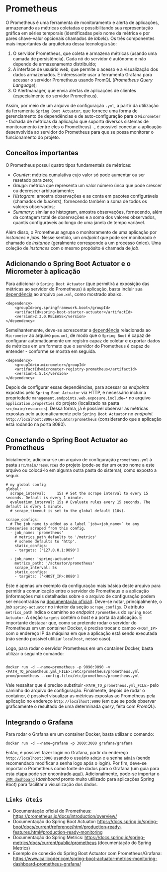 # Prometheus
O Prometheus é uma ferramenta de monitoramento e alerta de aplicações, armazenando as métricas coletadas e possibilitando sua representação gráfica em séries temporais (identificadas pelo nome da métrica e por pares chave-valor opcionais chamados de *labels*). Os três componentes mais importantes da arquitetura dessa tecnologia são:
1. O servidor Prometheus, que coleta e armazena métricas (usando uma camada de persistência). Cada nó do servidor é autônomo e não depende de armazenamento distribuído;
2. A interface de usuário web, que permite o acesso e  a visualização dos dados armazenados. É interessante usar a ferramenta Grafana para acessar o servidor Prometheus usando PromQL (*Prometheus Query Language*);
3. O Alertmanager, que envia alertas de aplicações de clientes (especialmente do servidor Prometheus).

Assim, por meio de um arquivo de configuração `.yml`, a partir da utilização da ferramenta `Spring Boot Actuator`, que fornece uma forma de gerenciamento de dependências e de auto-configuração para o `Micrometer` - fachada de métricas da aplicação que suporta diversos sistemas de monitoramento (entre eles o Prometheus) -, é possível conectar a aplicação desenvolvida ao servidor do Prometheus para que se possa monitorar o funcionamento do projeto.

## Conceitos importantes
O Prometheus possui quatro tipos fundamentais de métricas:
- *Counter*: métrica cumulativa cujo valor só pode aumentar ou ser resetado para zero;
- *Gauge*: métrica que representa um valor número únca que pode crescer ou decrescer arbitrariamente;
- *Histogram*: amostra observações e as conta em pacotes configuráveis (chamados de *buckets*), fornecendo também a soma de todos os valores observados;
- *Summary*: similar ao histogram, amostra observações, fornecendo, além da contagem total de observações e a soma dos valores observados, quantis configuráveis ao longo de uma janela de tempo variável.

Além disso, o Prometheus agrupa o monitoramento de uma aplicação por *instances* e *jobs*. Nesse sentido, um *endpoint* que pode ser monitorado é chamado de *instance* (geralmente corresponde a um processo único). Uma coleção de *instances* com o mesmo propósito é chamada de *job*. 

## Adicionando o Spring Boot Actuator e o Micrometer à aplicação
Para adicionar o `Spring Boot Actuator` (que permitirá a exposição das métricas ao servidor do Prometheus) à aplicação, basta incluir sua [dependência](https://mvnrepository.com/artifact/org.springframework.boot/spring-boot-starter-actuator/2.3.0.RELEASE) ao arquivo `pom.xml`, como mostrado abaixo.
```
<dependency>
    <groupId>org.springframework.boot</groupId>
    <artifactId>spring-boot-starter-actuator</artifactId>
    <version>2.3.0.RELEASE</version>
</dependency>
```
Semelhantemente, deve-se acrescentar a [dependência](https://mvnrepository.com/artifact/io.micrometer/micrometer-registry-prometheus/1.5.1) relacionada ao `Micrometer` ao arquivo `pom.xml`, de modo que o `Spring Boot` é capaz de configurar automaticamente um registro capaz de coletar e exportar dados de métricas em um formato que o servidor do Prometheus é capaz de entender - conforme se mostra em seguida.
```
<dependency>
    <groupId>io.micrometer</groupId>
    <artifactId>micrometer-registry-prometheus</artifactId>
    <version>1.5.1</version>
</dependency>
```
Depois de configurar essas dependências, para acessar os *endpoints* expostos pelo `Spring Boot Actuator` via HTTP, é necessário incluir a propriedade `management.endpoints.web.exposure.include=*` no arquivo `application.properties` do projeto (localizado na pasta `src/main/resources`). Dessa forma, já é possível observar as métricas expostas pelo automaticamente pelo `Spring Boot Actuator` no *endpoint* `http://localhost:8080/actuator/prometheus` (considerando que a aplicação está rodando na porta 8080).

## Conectando o Spring Boot Actuator ao Prometheus
Inicialmente, adiciona-se um arquivo de configuração `prometheus.yml` à pasta `src/main/resources` do projeto (pode-se dar um outro nome a este arquivo ou colocá-lo em alguma outra pasta do sistema), como exposto a seguir.
```
# my global config
global:
  scrape_interval:     15s # Set the scrape interval to every 15 seconds. Default is every 1 minute.
  evaluation_interval: 15s # Evaluate rules every 15 seconds. The default is every 1 minute.
  # scrape_timeout is set to the global default (10s).
  
scrape_configs:
  # The job name is added as a label `job=<job_name>` to any timeseries scraped from this config.
  - job_name: 'prometheus'
    # metrics_path defaults to '/metrics'
    # scheme defaults to 'http'.
    static_configs:
    - targets: ['127.0.0.1:9090']

  - job_name: 'spring-actuator'
    metrics_path: '/actuator/prometheus'
    scrape_interval: 5s
    static_configs:
    - targets: ['<HOST_IP>:8080']
```
Este é apenas um exemplo da configuração mais básica deste arquivo para permitir a comunicação entre o servidor do Prometheus e a aplicação (informações mais detalhadas sobre o o arquivo de configuração podem ser encontradas na [documentação oficial](https://prometheus.io/docs/prometheus/latest/configuration/configuration/)).
Deve-se notar, principalmente, o *job* `spring-actuator` no interior da seção `scrape_configs`. O atributo `metrics_path` indica o caminho ao *endpoint* `/prometheus` do `Spring Boot Actuator`. A seção `targets` contém o *host* e a porta da aplicação. É importante destacar que, como se pretende rodar o servidor do Prometheus em um container Docker, é preciso trocar o campo `<HOST_IP>` com o endereço IP da máquina em que a aplicação está sendo executada (não sendo possível utilizar `localhost`, nesse caso). 

Logo, para rodar o servidor Prometheus em um container Docker, basta utilizar o seguinte comando:
```

docker run -d --name=prometheus -p 9090:9090 -v <PATH_TO_prometheus.yml_FILE>:/etc/prometheus/prometheus.yml prom/prometheus --config.file=/etc/prometheus/prometheus.yml
```
Vale ressaltar que é preciso substituir `<PATH_TO_prometheus.yml_FILE>` pelo caminho do arquivo de configuração.
Finalmente, depois de rodar o container, é possível visualizar as métricas expostas ao Prometheus pela aplicação no endereço `http://localhost:9090` (em que se pode observar graficamente o resultado de uma determinada *query*, feita com *PromQL*).
 
## Integrando o Grafana
 Para rodar o Grafana em um container Docker, basta utilizar o comando: 
```
docker run -d --name=grafana -p 3000:3000 grafana/grafana
```
Então, é possível fazer login no Grafana, partir do endereço `http://localhost:3000` usando o usuário `admin` e a senha `admin` (sendo recomendado modificar a senha logo após o login).
Por fim, deve-se importar o Prometheus como fonte de dados para o Grafana (um guia para esta etapa pode ser encontrado [aqui](https://stackabuse.com/monitoring-spring-boot-apps-with-micrometer-prometheus-and-grafana/)). Adicionalmente, pode-se importar o [`JVM dashboard`](https://grafana.com/grafana/dashboards/4701) (*dashboard* pronto muito utilizado para aplicações Spring Boot) para facilitar a visualização dos dados.

## `Links úteis`
- Documentação oficial do Prometheus: https://prometheus.io/docs/introduction/overview/
- Documentação do Spring Boot Actuator: https://docs.spring.io/spring-boot/docs/current/reference/html/production-ready-features.html#production-ready-monitoring
- Documentação do Spring Metrics: https://docs.spring.io/spring-metrics/docs/current/public/prometheus (documentação do Spring Metrics)
- Exemplo de conexão do Spring Boot Actuator com Prometheus/Grafana: https://www.callicoder.com/spring-boot-actuator-metrics-monitoring-dashboard-prometheus-grafana/
